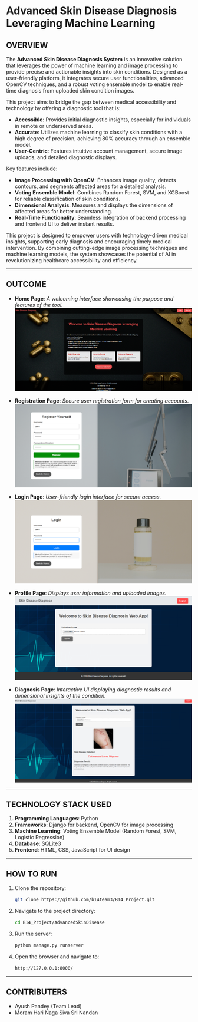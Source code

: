 # **Advanced Skin Disease Diagnosis Leveraging Machine Learning**

## **OVERVIEW**

The **Advanced Skin Disease Diagnosis System** is an innovative solution that leverages the power of machine learning and image processing to provide precise and actionable insights into skin conditions. Designed as a user-friendly platform, it integrates secure user functionalities, advanced OpenCV techniques, and a robust voting ensemble model to enable real-time diagnosis from uploaded skin condition images. 

This project aims to bridge the gap between medical accessibility and technology by offering a diagnostic tool that is:
- **Accessible**: Provides initial diagnostic insights, especially for individuals in remote or underserved areas.
- **Accurate**: Utilizes machine learning to classify skin conditions with a high degree of precision, achieving 80% accuracy through an ensemble model.
- **User-Centric**: Features intuitive account management, secure image uploads, and detailed diagnostic displays.

Key features include:
- **Image Processing with OpenCV**: Enhances image quality, detects contours, and segments affected areas for a detailed analysis.
- **Voting Ensemble Model**: Combines Random Forest, SVM, and XGBoost for reliable classification of skin conditions.
- **Dimensional Analysis**: Measures and displays the dimensions of affected areas for better understanding.
- **Real-Time Functionality**: Seamless integration of backend processing and frontend UI to deliver instant results.

This project is designed to empower users with technology-driven medical insights, supporting early diagnosis and encouraging timely medical intervention. By combining cutting-edge image processing techniques and machine learning models, the system showcases the potential of AI in revolutionizing healthcare accessibility and efficiency.

---

## **OUTCOME**

- **Home Page**: _A welcoming interface showcasing the purpose and features of the tool._  
  ![Home Page](/resultOutcome/home.png)

- **Registration Page**: _Secure user registration form for creating accounts._  
  ![Registration Page](/resultOutcome/register.png)

- **Login Page**: _User-friendly login interface for secure access._  
  ![Login Page](/resultOutcome/login.png)

- **Profile Page**: _Displays user information and uploaded images._  
  ![Profile Page](/resultOutcome/profile.png)

- **Diagnosis Page**: _Interactive UI displaying diagnostic results and dimensional insights of the condition._  
  ![Diagnosis Page](/resultOutcome/dignosis.png)

---

## **TECHNOLOGY STACK USED**
1. **Programming Languages**: Python
2. **Frameworks**: Django for backend, OpenCV for image processing
3. **Machine Learning**: Voting Ensemble Model (Random Forest, SVM, Logistic Regression)
4. **Database**: SQLite3
5. **Frontend**: HTML, CSS, JavaScript for UI design

---

## **HOW TO RUN**
1. Clone the repository:
   ```bash
   git clone https://github.com/b14team3/B14_Project.git

2. Navigate to the project directory:
   ```bash
   cd B14_Project/AdvancedSkinDisease

3. Run the server:
   ```bash
   python manage.py runserver

4. Open the browser and navigate to:
   ```bash
   http://127.0.0.1:8000/

---

## **CONTRIBUTERS**

- Ayush Pandey (Team Lead)
- Moram Hari Naga Siva Sri Nandan

